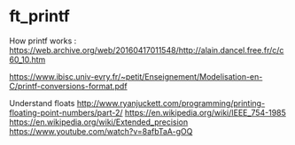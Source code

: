 # ft_printf
How printf works :
https://web.archive.org/web/20160417011548/http://alain.dancel.free.fr/c/c60_10.htm

https://www.ibisc.univ-evry.fr/~petit/Enseignement/Modelisation-en-C/printf-conversions-format.pdf

Understand floats
http://www.ryanjuckett.com/programming/printing-floating-point-numbers/part-2/
https://en.wikipedia.org/wiki/IEEE_754-1985
https://en.wikipedia.org/wiki/Extended_precision
https://www.youtube.com/watch?v=8afbTaA-gOQ
